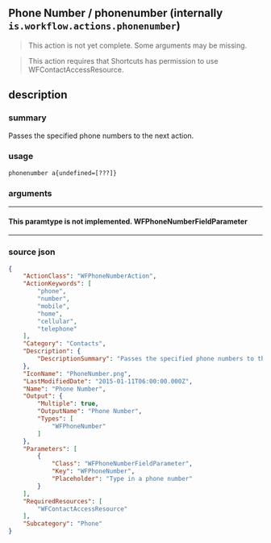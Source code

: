 
## Phone Number / phonenumber (internally `is.workflow.actions.phonenumber`)

> This action is not yet complete. Some arguments may be missing.

> This action requires that Shortcuts has permission to use WFContactAccessResource.


## description

### summary

Passes the specified phone numbers to the next action.


### usage
```
phonenumber a{undefined=[???]}
```

### arguments

---

#### This paramtype is not implemented. WFPhoneNumberFieldParameter

---

### source json

```json
{
	"ActionClass": "WFPhoneNumberAction",
	"ActionKeywords": [
		"phone",
		"number",
		"mobile",
		"home",
		"cellular",
		"telephone"
	],
	"Category": "Contacts",
	"Description": {
		"DescriptionSummary": "Passes the specified phone numbers to the next action."
	},
	"IconName": "PhoneNumber.png",
	"LastModifiedDate": "2015-01-11T06:00:00.000Z",
	"Name": "Phone Number",
	"Output": {
		"Multiple": true,
		"OutputName": "Phone Number",
		"Types": [
			"WFPhoneNumber"
		]
	},
	"Parameters": [
		{
			"Class": "WFPhoneNumberFieldParameter",
			"Key": "WFPhoneNumber",
			"Placeholder": "Type in a phone number"
		}
	],
	"RequiredResources": [
		"WFContactAccessResource"
	],
	"Subcategory": "Phone"
}
```
